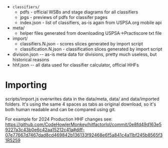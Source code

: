 - `classifiers/`
  - pdfs - official WSBs and stage diagrams for all classifiers
  - jpgs - previews of pdfs for classifer pages
  - index.json - list of classifiers, as-is again from USPSA.org mobile api
- meta/
  - helper files generated from downloading USPSA->Practiscore txt file
- import/
  - classifiers.N.json - scores slices generated by import script
  - classification.N.json - classification slices generated by import script
- division.json -- as-is meta data for divisions, pretty much useless, but historical reasons
- hhf.json -- all data used for classifier calculator, official HHFs

# Importing

scripts/import.js overwrites data in the data/meta, data/ and data/imported folders.
It's using the same 4 spaces as tabs as original download, so it's both human readable and can
be compared using git.

For example for 2024 Production HHF changes see: https://github.com/CodeHowlerMonkey/hitfactorlol/commit/0e8fd49d163e59227a3c43b0e6c42aa15212c41a#diff-07e77667d7467dad8cd469842b136133f92468e6f5a841c4a11bf245b8565f31R5259
